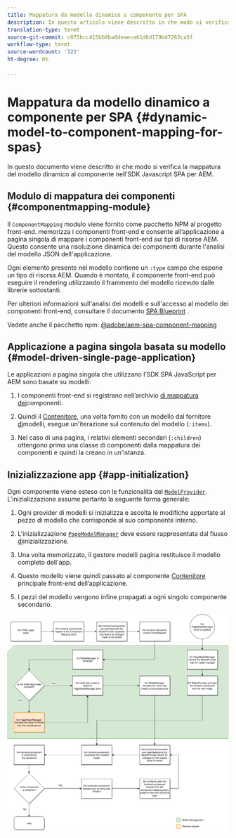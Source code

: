 ```yaml
---
title: Mappatura da modello dinamico a componente per SPA
description: In questo articolo viene descritto in che modo si verifica la mappatura del modello dinamico al componente nell’SDK SPA JavaScript per AEM.
translation-type: tm+mt
source-git-commit: c075bcc415b68ba0deaeca61d6d179bd7263ca5f
workflow-type: tm+mt
source-wordcount: '322'
ht-degree: 0%

---
```



# Mappatura da modello dinamico a componente per SPA {#dynamic-model-to-component-mapping-for-spas}

In questo documento viene descritto in che modo si verifica la mappatura del modello dinamico al componente nell’SDK Javascript SPA per AEM.

## Modulo di mappatura dei componenti {#componentmapping-module}

Il `ComponentMapping` modulo viene fornito come pacchetto NPM al progetto front-end. memorizza i componenti front-end e consente all’applicazione a pagina singola di mappare i componenti front-end sui tipi di risorse AEM. Questo consente una risoluzione dinamica dei componenti durante l&#39;analisi del modello JSON dell&#39;applicazione.

Ogni elemento presente nel modello contiene un `:type` campo che espone un tipo di risorsa AEM. Quando è montato, il componente front-end può eseguire il rendering utilizzando il frammento del modello ricevuto dalle librerie sottostanti.

Per ulteriori informazioni sull&#39;analisi dei modelli e sull&#39;accesso al modello dei componenti front-end, consultare il documento [SPA Blueprint](blueprint.md) .

Vedete anche il pacchetto npm: [@adobe/aem-spa-component-mapping](https://www.npmjs.com/package/@adobe/aem-spa-component-mapping)

## Applicazione a pagina singola basata su modello {#model-driven-single-page-application}

Le applicazioni a pagina singola che utilizzano l’SDK SPA JavaScript per AEM sono basate su modelli:

1. I componenti front-end si registrano nell’archivio [di mappatura dei](#componentmapping-module)componenti.
1. Quindi il [Contenitore](blueprint.md#container), una volta fornito con un modello dal fornitore [di](blueprint.md#the-model-provider)modelli, esegue un&#39;iterazione sul contenuto del modello (`:items`).

1. Nel caso di una pagina, i relativi elementi secondari (`:children`) ottengono prima una classe di componenti dalla mappatura [](blueprint.md#componentmapping) dei componenti e quindi la creano in un&#39;istanza.

## Inizializzazione app {#app-initialization}

Ogni componente viene esteso con le funzionalità del [`ModelProvider`](blueprint.md#the-model-provider). L&#39;inizializzazione assume pertanto la seguente forma generale:

1. Ogni provider di modelli si inizializza e ascolta le modifiche apportate al pezzo di modello che corrisponde al suo componente interno.
1. L&#39;inizializzazione [`PageModelManager`](blueprint.md#pagemodelmanager) deve essere rappresentata dal flusso [di](blueprint.md)inizializzazione.

1. Una volta memorizzato, il gestore modelli pagina restituisce il modello completo dell&#39;app.
1. Questo modello viene quindi passato al componente [Contenitore](blueprint.md#container) principale front-end dell’applicazione.
1. I pezzi del modello vengono infine propagati a ogni singolo componente secondario.

![Inizializzazione modello app](assets/app-model-initialization.png)
